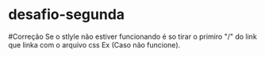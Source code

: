 # desafio-segunda

#Correção
Se o stlyle não estiver funcionando é so tirar o primiro "/" do link que linka com o arquivo css
Ex <link rel="stylesheet" href="estilo/style.css"> (Caso não funcione).
